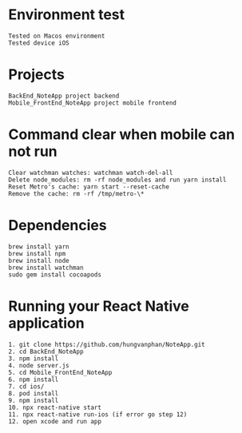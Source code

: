 # Environment test
    Tested on Macos environment
    Tested device iOS
# Projects
    BackEnd_NoteApp project backend
    Mobile_FrontEnd_NoteApp project mobile frontend
# Command clear when mobile can not run

    Clear watchman watches: watchman watch-del-all
    Delete node_modules: rm -rf node_modules and run yarn install
    Reset Metro's cache: yarn start --reset-cache
    Remove the cache: rm -rf /tmp/metro-\*
# Dependencies
    brew install yarn
    brew install npm
    brew install node
    brew install watchman
    sudo gem install cocoapods
# Running your React Native application
    1. git clone https://github.com/hungvanphan/NoteApp.git
    2. cd BackEnd_NoteApp
    3. npm install
    4. node server.js
    5. cd Mobile_FrontEnd_NoteApp
    6. npm install
    7. cd ios/
    8. pod install
    9. npm install
    10. npx react-native start
    11. npx react-native run-ios (if error go step 12)
    12. open xcode and run app
